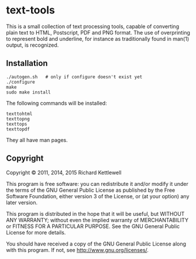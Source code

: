 text-tools
==========

This is a small collection of text processing tools, capable of
converting plain text to HTML, Postscript, PDF and PNG format.
The use of overprinting to represent bold and underline, for instance
as traditionally found in man(1) output, is recognized.

Installation
------------

    ./autogen.sh   # only if configure doesn't exist yet
    ./configure
    make
    sudo make install

The following commands will be installed:

    texttohtml
    texttopng
    texttops
    texttopdf

They all have man pages.

Copyright
---------

Copyright © 2011, 2014, 2015 Richard Kettlewell

This program is free software: you can redistribute it and/or modify
it under the terms of the GNU General Public License as published by
the Free Software Foundation, either version 3 of the License, or
(at your option) any later version.

This program is distributed in the hope that it will be useful,
but WITHOUT ANY WARRANTY; without even the implied warranty of
MERCHANTABILITY or FITNESS FOR A PARTICULAR PURPOSE.  See the
GNU General Public License for more details.

You should have received a copy of the GNU General Public License
along with this program.  If not, see <http://www.gnu.org/licenses/>.

